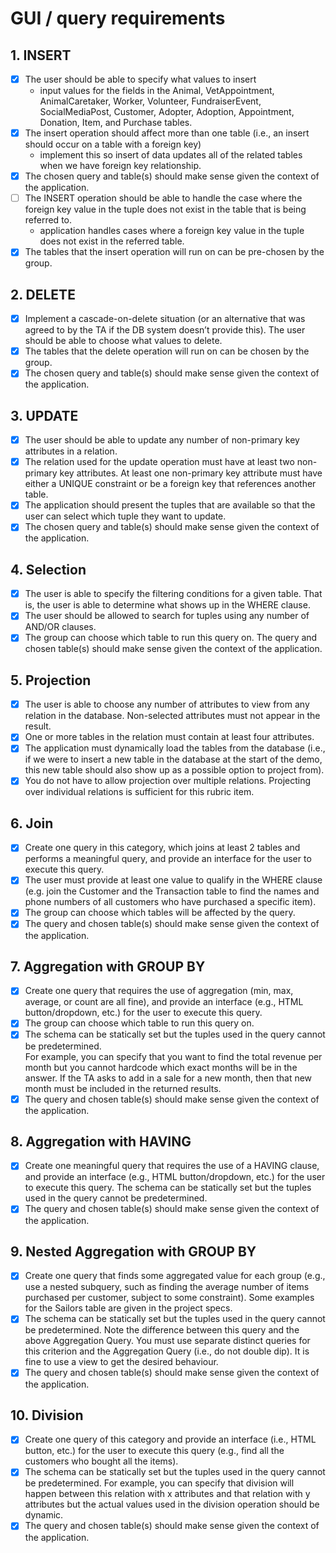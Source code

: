 # GUI / query requirements

## 1. INSERT
- [x] The user should be able to specify what values to insert
  - input values for the fields in the Animal, VetAppointment, AnimalCaretaker, Worker, Volunteer, FundraiserEvent, SocialMediaPost, Customer, Adopter, Adoption, Appointment, Donation, Item, and Purchase tables.
- [x] The insert operation should affect more than one table (i.e., an insert should occur on a table with a foreign key)
  - implement this so insert of data updates all of the related tables when we have foreign key relationship.
- [x] The chosen query and table(s) should make sense given the context of the application. 
- [ ] The INSERT operation should be able to handle the case where the foreign key value in the tuple does not exist in the table that is being referred to.
  - application handles cases where a foreign key value in the tuple does not exist in the referred table.
- [x] The tables that the insert operation will run on can be pre-chosen by the group. 

## 2. DELETE
- [x] Implement a cascade-on-delete situation (or an alternative that was agreed to by the TA if the DB system doesn’t provide this). The user should be able to choose what values to delete. 
- [x] The tables that the delete operation will run on can be chosen by the group. 
- [x] The chosen query and table(s) should make sense given the context of the application. 

## 3. UPDATE
- [x] The user should be able to update any number of non-primary key attributes in a relation. 
- [x] The relation used for the update operation must have at least two non-primary key attributes. At least one non-primary key attribute must have either a UNIQUE constraint or be a foreign key that references another table. 
- [x] The application should present the tuples that are available so that the user can select which tuple they want to update. 
- [x] The chosen query and table(s) should make sense given the context of the application. 

## 4. Selection
- [x] The user is able to specify the filtering conditions for a given table. That is, the user is able to determine what shows up in the WHERE clause. 
- [x] The user should be allowed to search for tuples using any number of AND/OR clauses. 
- [x] The group can choose which table to run this query on. The query and chosen table(s) should make sense given the context of the application. 

## 5. Projection
- [x] The user is able to choose any number of attributes to view from any relation in the database. Non-selected attributes must not appear in the result. 
- [x] One or more tables in the relation must contain at least four attributes. 
- [x] The application must dynamically load the tables from the database (i.e., if we were to insert a new table in the database at the start of the demo, this new table should also show up as a possible option to project from). 
- [x] You do not have to allow projection over multiple relations. Projecting over individual relations is sufficient for this rubric item. 

## 6. Join
- [x] Create one query in this category, which joins at least 2 tables and performs a meaningful query, and provide an interface for the user to execute this query. 
- [x] The user must provide at least one value to qualify in the WHERE clause (e.g. join the Customer and the Transaction table to find the names and phone numbers of all customers who have purchased a specific item).  
- [x] The group can choose which tables will be affected by the query.  
- [x] The query and chosen table(s) should make sense given the context of the application. 

## 7. Aggregation with GROUP BY
- [x] Create one query that requires the use of aggregation (min, max, average, or count are all fine), and provide an interface (e.g., HTML button/dropdown, etc.) for the user to execute this query.  
- [x] The group can choose which table to run this query on. 
- [x] The schema can be statically set but the tuples used in the query cannot be predetermined.  
For example, you can specify that you want to find the total revenue per month but you cannot hardcode which exact months will be in the answer. If the TA asks to add in a sale for a new month, then that new month must be included in the returned results. 
- [x] The query and chosen table(s) should make sense given the context of the application. 

## 8. Aggregation with HAVING
- [x] Create one meaningful query that requires the use of a HAVING clause, and provide an interface (e.g., HTML button/dropdown, etc.) for the user to execute this query. 
The schema can be statically set but the tuples used in the query cannot be predetermined. 
- [x] The query and chosen table(s) should make sense given the context of the application. 

## 9. Nested Aggregation with GROUP BY
- [x] Create one query that finds some aggregated value for each group (e.g., use a nested subquery, such as finding the average number of items purchased per customer,
subject to some constraint). Some examples for the Sailors table are given in the project specs. 
- [x] The schema can be statically set but the tuples used in the query cannot be predetermined. 
Note the difference between this query and the above Aggregation Query. You must use separate distinct queries for this criterion and the Aggregation Query (i.e., do not double dip). 
It is fine to use a view to get the desired behaviour. 
- [x] The query and chosen table(s) should make sense given the context of the application. 

## 10. Division
- [x] Create one query of this category and provide an interface (i.e., HTML button, etc.) for the user to execute this query (e.g., find all the customers who bought all the items). 
- [x] The schema can be statically set but the tuples used in the query cannot be predetermined. For example, you can specify that division will happen between this relation with x attributes and that relation with y attributes but the actual values used in the division operation should be dynamic. 
- [x] The query and chosen table(s) should make sense given the context of the application.
